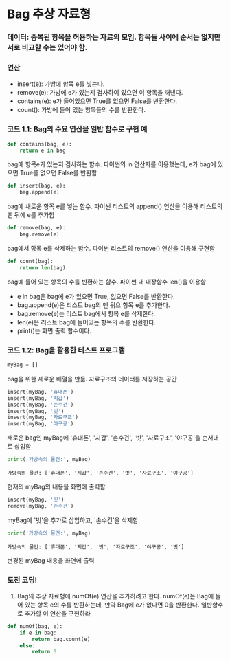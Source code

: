 # Bag 추상 자료형
### 데이터: 중복된 항목을 허용하는 자료의 모임. 항목들 사이에 순서는 없지만 서로 비교할 수는 있어야 함.  
### 연산
* insert(e): 가방에 항목 e를 넣는다.
* remove(e): 가방에 e가 있는지 검사하여 있으면 이 항목을 꺼낸다.
* contains(e): e가 들어있으면 True를 없으면 False를 반환한다.
* count(): 가방에 들어 있는 항목들의 수를 반환한다.

### 코드 1.1: Bag의 주요 연산을 일반 함수로 구현 예


```python
def contains(bag, e):
    return e in bag
```

bag에 항목e가 있는지 검사하는 함수. 파이썬의 in 연산자를 이용했는데, e가 bag에 있으면 True를 없으면 False를 반환함


```python
def insert(bag, e):
    bag.append(e)
```

bag에 새로운 항목 e를 넣는 함수. 파이썬 리스트의 append() 연산을 이용해 리스트의 맨 뒤에 e를 추가함


```python
def remove(bag, e):
    bag.remove(e)
```

bag에서 항목 e를 삭제하는 함수. 파이썬 리스트의 remove() 연산을 이용해 구현함


```python
def count(bag):
    return len(bag)
```

bag에 들어 있는 항목의 수를 반환하는 함수. 파이썬 내 내장함수 len()을 이용함

* e in bag은 bag에 e가 있으면 True, 없으면 False를 반환한다.
* bag.append(e)은 리스트 bag의 맨 뒤으 항목 e를 추가한다.
* bag.remove(e)는 리스트 bag에서 항목 e를 삭제한다.
* len(e)은 리스트 bag에 들어있는 항목의 수를 반환한다.
* print()는 화면 출력 함수이다.

### 코드 1.2: Bag을 활용한 테스트 프로그램


```python
myBag = []
```

bag을 위한 새로운 배열을 만듦. 자료구조의 데이터를 저장하는 공간


```python
insert(myBag, '휴대폰')
insert(myBag, '지갑')
insert(myBag, '손수건')
insert(myBag, '빗')
insert(myBag, '자료구조')
insert(myBag, '야구공')
```

새로운 bag인 myBag에 '휴대폰', '지갑', '손수건', '빗', '자료구조', '야구공'을 순서대로 삽입함


```python
print('가방속의 물건:', myBag)
```

    가방속의 물건: ['휴대폰', '지갑', '손수건', '빗', '자료구조', '야구공']
    

현재의 myBag의 내용을 화면에 출력함


```python
insert(myBag, '빗')
remove(myBag, '손수건')
```

myBag에 '빗'을 추가로 삽입하고, '손수건'을 삭제함


```python
print('가방속의 물건:', myBag)
```

    가방속의 물건: ['휴대폰', '지갑', '빗', '자료구조', '야구공', '빗']
    

변경된 myBag 내용을 화면에 출력

### 도전 코딩!
1. Bag의 추상 자료형에 numOf(e) 연산을 추가하려고 한다. numOf(e)는 Bag에 들어 있는 항목 e의 수를 반환하는데, 만약 Bag에 e가 없다면 0을 반환한다. 일반함수로 추가할 이 연산을 구현하라


```python
def numOf(bag, e):
    if e in bag:
        return bag.count(e)
    else:
        return 0
```
